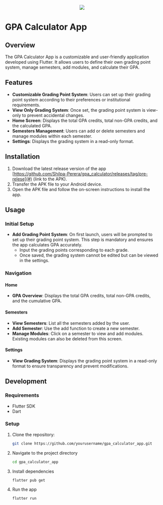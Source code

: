 <p align="center">
  <img src="https://media.giphy.com/media/v1.Y2lkPTc5MGI3NjExeXh0NmM4N2NnOHhlamVoZnd3a2pzMmN5NXI0enA4ZDl1eW5meWE1eiZlcD12MV9pbnRlcm5hbF9naWZfYnlfaWQmY3Q9Zw/W4ym9VCLNCacCdiDLJ/giphy.gif">
</p>

# GPA Calculator App

## Overview

The GPA Calculator App is a customizable and user-friendly application developed using Flutter. It allows users to define their own grading point system, manage semesters, add modules, and calculate their GPA.

## Features

- **Customizable Grading Point System**: Users can set up their grading point system according to their preferences or institutional requirements.
- **View Only Grading System**: Once set, the grading point system is view-only to prevent accidental changes.
- **Home Screen**: Displays the total GPA credits, total non-GPA credits, and the calculated GPA.
- **Semesters Management**: Users can add or delete semesters and manage modules within each semester.
- **Settings**: Displays the grading system in a read-only format.

## Installation

1. Download the latest release version of the app [https://github.com/Shilpa-Perera/gpa_calculator/releases/tag/pre-relese](#) (link to the APK).
2. Transfer the APK file to your Android device.
3. Open the APK file and follow the on-screen instructions to install the app.

## Usage

### Initial Setup

- **Add Grading Point System**: On first launch, users will be prompted to set up their grading point system. This step is mandatory and ensures the app calculates GPA accurately.
   - Input the grading points corresponding to each grade.
   - Once saved, the grading system cannot be edited but can be viewed in the settings.

### Navigation

#### Home

- **GPA Overview**: Displays the total GPA credits, total non-GPA credits, and the cumulative GPA.

#### Semesters

- **View Semesters**: List all the semesters added by the user.
- **Add Semester**: Use the add function to create a new semester.
- **Manage Modules**: Click on a semester to view and add modules. Existing modules can also be deleted from this screen.

#### Settings

- **View Grading System**: Displays the grading point system in a read-only format to ensure transparency and prevent modifications.

## Development

### Requirements

- Flutter SDK
- Dart

### Setup

1. Clone the repository:
   ```sh
   git clone https://github.com/yourusername/gpa_calculator_app.git
2. Navigate to the project directory
   ```sh
   cd gpa_calculator_app
3. Install dependencies
   ```sh
   flutter pub get
4. Run the app
   ```sh
   flutter run
